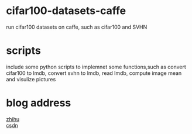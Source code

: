 # cifar100-datasets-caffe
run cifar100 datasets on caffe, such as cifar100 and SVHN

# scripts
include some python scripts to implemnet some functions,such as convert cifar100 to lmdb, convert svhn to lmdb, read lmdb, compute image mean and visulize pictures

# blog address
[zhihu](https://zhuanlan.zhihu.com/p/22147033)
<br/>[csdn](http://blog.csdn.net/yj3254/article/details/52303800)
